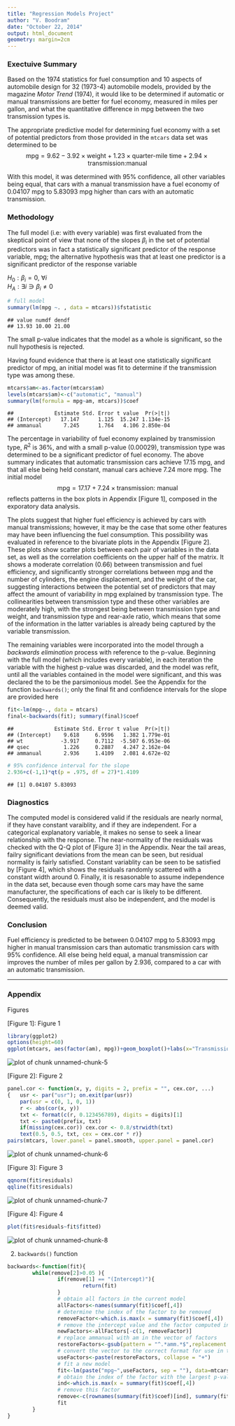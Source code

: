 ```yaml
---
title: "Regression Models Project"
author: "V. Boodram"
date: "October 22, 2014"
output: html_document
geometry: margin=2cm
---
```

### Exectuive Summary

Based on the 1974 statistics for fuel consumption and 10 aspects of automobile design for 32 (1973-4) automobile models, provided by the magazine _Motor Trend_ (1974), it would like to be determined if automatic or manual transmissions are better for fuel economy, measured in miles per gallon, and what the quantitative difference in mpg between the two transmission types is. 

The appropriate predictive model for determining fuel economy with a set of potential predictors from those provided in the ```mtcars``` data set was determined to be
$$\text{mpg}=9.62-3.92\times \text{weight}+1.23\times \text{quarter-mile time}+2.94\times \text{transmission:manual}$$

With this model, it was determined with 95% confidence, all other variables being equal, that cars with a manual transmission have a fuel economy of 0.04107 mpg to 5.83093 mpg higher than cars with an automatic transmission. 

### Methodology

The full model (i.e: with every variable) was first evaluated from the skeptical point of view that none of the slopes $\beta_i$ in the set of potential predictors was in fact a statistically significant predictor of the response variable, mpg; the alternative hypothesis was that at least one predictor is a significant predictor of the response variable 

$H_0: \beta_i=0, \ \forall i$  
$H_A: \exists i \ni \beta_i\neq 0$


```r
# full model
summary(lm(mpg ~. , data = mtcars))$fstatistic
```

```
## value numdf dendf 
## 13.93 10.00 21.00
```

The small p-value indicates that the model as a whole is significant, so the null hypothesis is rejected. 

Having found evidence that there is at least one statistically significant predictor of mpg, an initial model was fit to determine if the transmission type was among these. 


```r
mtcars$am<-as.factor(mtcars$am)
levels(mtcars$am)<-c("automatic", "manual")
summary(lm(formula = mpg~am, mtcars))$coef
```

```
##             Estimate Std. Error t value  Pr(>|t|)
## (Intercept)   17.147      1.125  15.247 1.134e-15
## ammanual       7.245      1.764   4.106 2.850e-04
```

The percentage in variability of fuel economy explained by transmission type, $R^2$ is 36%, and with a small p-value (0.00029), transmission type was determined to be a significant predictor of fuel economy. The above summary indicates that automatic transmission cars achieve 17.15 mpg, and that all else being held constant, manual cars achieve 7.24 more mpg. The initial model
$$\text{mpg}=17.17+7.24\times\text{transmission: manual}$$
reflects patterns in the box plots in Appendix [Figure 1], composed in the exporatory data analysis. 

The plots suggest that higher fuel efficiency is achieved by cars with manual transmissions; however, it may be the case that some other features may have been influencing the fuel consumption. This possibility was evaluated in reference to the bivariate plots in the Appendix [Figure 2]. These plots show scatter plots between each pair of variables in the data set, as well as the correlation coefficients on the upper half of the matrix. It shows a moderate correlation (0.66) between transmission and fuel efficiency, and significantly stronger correlations between mpg and the number of cylinders, the engine displacement, and the weight of the car, suggesting interactions between the potential set of predictors that may affect the amount of variability in mpg explained by transmission type. The collinearities between transmission type and these other variables are moderately high, with the strongest being between transmission type and weight, and transmission type and rear-axle ratio, which means that some of the information in the latter variables is already being captured by the variable transmission. 

The remaining variables were incorporated into the model through a _backwards elimination_ process with reference to the p-value. Beginning with the full model (which includes every variable), in each iteration the variable with the highest p-value was discarded, and the model was refit, until all the variables contained in the model were significant, and this was declared the to be the parsimonious model. See the Appendix for the function ```backwards()```; only the final fit and confidence intervals for the slope are provided here



```r
fit<-lm(mpg~., data = mtcars)
final<-backwards(fit); summary(final)$coef
```

```
##             Estimate Std. Error t value  Pr(>|t|)
## (Intercept)    9.618     6.9596   1.382 1.779e-01
## wt            -3.917     0.7112  -5.507 6.953e-06
## qsec           1.226     0.2887   4.247 2.162e-04
## ammanual       2.936     1.4109   2.081 4.672e-02
```

```r
# 95% confidence interval for the slope 
2.936+c(-1,1)*qt(p = .975, df = 27)*1.4109
```

```
## [1] 0.04107 5.83093
```
### Diagnostics

The computed model is considered valid if the residuals are nearly normal, if they have constant varaiblity, and if they are independent. For a categorical explanatory variable, it makes no sense to seek a linear relationship with the response. The near-normality of the residuals was checked with the Q-Q plot of [Figure 3] in the Appendix. Near the tail areas, failry significant deviations from the mean can be seen, but residual normality is fairly satisfied. Constant variablity can be seen to be satisfied by [Figure 4], which shows the residuals randomly scattered with a constant width around 0. Finally, it is resasonable to assume independence in the data set, because even though some cars may have the same manufacturer, the specifications of each car is likely to be different. Consequently, the residuals must also be independent, and the model is deemed valid.

### Conclusion

Fuel efficiency is predicted to be between 0.04107 mpg to 5.83093 mpg higher in manual transmission cars than automatic transmission cars with 95% confidence. All else being held equal, a manual transmission car improves the number of miles per gallon by 2.936, compared to a car with an automatic transmission. 

---
### Appendix

Figures  

[Figure 1]: Figure 1

```r
library(ggplot2)
options(height=60)
ggplot(mtcars, aes(factor(am), mpg))+geom_boxplot()+labs(x="Transmission Type", y="Miles per Galon")
```

![plot of chunk unnamed-chunk-5](figure/unnamed-chunk-5.png) 

[Figure 2]: Figure 2

```r
panel.cor <- function(x, y, digits = 2, prefix = "", cex.cor, ...)
{   usr <- par("usr"); on.exit(par(usr))
    par(usr = c(0, 1, 0, 1))
    r <- abs(cor(x, y))
    txt <- format(c(r, 0.123456789), digits = digits)[1]
    txt <- paste0(prefix, txt)
    if(missing(cex.cor)) cex.cor <- 0.8/strwidth(txt)
    text(0.5, 0.5, txt, cex = cex.cor * r)}
pairs(mtcars, lower.panel = panel.smooth, upper.panel = panel.cor)
```

![plot of chunk unnamed-chunk-6](figure/unnamed-chunk-6.png) 

[Figure 3]: Figure 3

```r
qqnorm(fit$residuals)
qqline(fit$residuals)
```

![plot of chunk unnamed-chunk-7](figure/unnamed-chunk-7.png) 

[Figure 4]: Figure 4

```r
plot(fit$residuals~fit$fitted)
```

![plot of chunk unnamed-chunk-8](figure/unnamed-chunk-8.png) 

2. ```backwards()``` function


```r
backwards<-function(fit){
        while(remove[2]>0.05 ){
                if(remove[1] == "(Intercept)"){
                        return(fit)
                }
                # obtain all factors in the current model
                allFactors<-names(summary(fit)$coef[,4])
                # determine the index of the factor to be removed
                removeFactor<-which.is.max(x = summary(fit)$coef[,4])
                # remove the intercept value and the factor computed in the last step
                newFactors<-allFactors[-c(1, removeFactor)]
                # replace ammanual with am in the vector of factors
                restoreFactors<-gsub(pattern = "^.*amm.*$",replacement = "am", x = newFactors )
                # convert the vector to the correct format for use in the formula
                useFactors<-paste(restoreFactors, collapse = "+")
                # fit a new model
                fit<-lm(paste("mpg~",useFactors, sep = ""), data=mtcars)
                # obtain the index of the factor with the largest p-values
                ind<-which.is.max(x = summary(fit)$coef[,4])
                # remove this factor
                remove<-c(rownames(summary(fit)$coef)[ind], summary(fit)$coef[ind, 4])
                fit
        }
}
```

